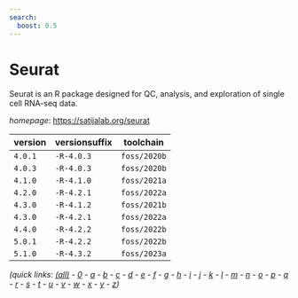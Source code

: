 ```yaml
---
search:
  boost: 0.5
---
```

# Seurat

Seurat is an R package designed for QC, analysis, and exploration of single cell RNA-seq data.

*homepage*: <https://satijalab.org/seurat>

version | versionsuffix | toolchain
--------|---------------|----------
``4.0.1`` | ``-R-4.0.3`` | ``foss/2020b``
``4.0.3`` | ``-R-4.0.3`` | ``foss/2020b``
``4.1.0`` | ``-R-4.1.0`` | ``foss/2021a``
``4.2.0`` | ``-R-4.2.1`` | ``foss/2022a``
``4.3.0`` | ``-R-4.1.2`` | ``foss/2021b``
``4.3.0`` | ``-R-4.2.1`` | ``foss/2022a``
``4.4.0`` | ``-R-4.2.2`` | ``foss/2022b``
``5.0.1`` | ``-R-4.2.2`` | ``foss/2022b``
``5.1.0`` | ``-R-4.3.2`` | ``foss/2023a``


*(quick links: [(all)](../index.md) - [0](../0/index.md) - [a](../a/index.md) - [b](../b/index.md) - [c](../c/index.md) - [d](../d/index.md) - [e](../e/index.md) - [f](../f/index.md) - [g](../g/index.md) - [h](../h/index.md) - [i](../i/index.md) - [j](../j/index.md) - [k](../k/index.md) - [l](../l/index.md) - [m](../m/index.md) - [n](../n/index.md) - [o](../o/index.md) - [p](../p/index.md) - [q](../q/index.md) - [r](../r/index.md) - [s](../s/index.md) - [t](../t/index.md) - [u](../u/index.md) - [v](../v/index.md) - [w](../w/index.md) - [x](../x/index.md) - [y](../y/index.md) - [z](../z/index.md))*

